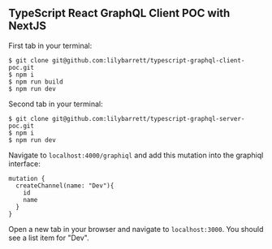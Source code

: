 ## TypeScript React GraphQL Client POC with NextJS

First tab in your terminal:

```
$ git clone git@github.com:lilybarrett/typescript-graphql-client-poc.git
$ npm i
$ npm run build
$ npm run dev
```

Second tab in your terminal:

```
$ git clone git@github.com:lilybarrett/typescript-graphql-server-poc.git
$ npm i
$ npm run dev
```

Navigate to `localhost:4000/graphiql` and add this mutation into the graphiql interface:

```
mutation {
  createChannel(name: "Dev"){
    id
    name
  }
}
```

Open a new tab in your browser and navigate to `localhost:3000`. You should see a list item for "Dev".
